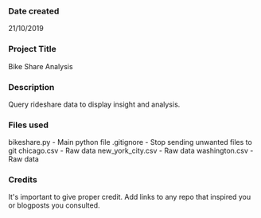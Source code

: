 ### Date created
21/10/2019

### Project Title
Bike Share Analysis

### Description
Query rideshare data to display insight and analysis.

### Files used
bikeshare.py - Main python file
.gitignore - Stop sending unwanted files to git
chicago.csv - Raw data
new_york_city.csv - Raw data
washington.csv - Raw data

### Credits
It's important to give proper credit. Add links to any repo that inspired you or blogposts you consulted.

